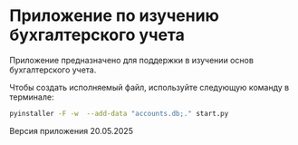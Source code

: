 # Приложение по изучению бухгалтерского учета

Приложение предназначено для поддержки в изучении основ бухгалтерского учета.

Чтобы создать исполняемый файл, используйте следующую команду в терминале:

```bash
pyinstaller -F -w  --add-data "accounts.db;." start.py
```

Версия приложения 20.05.2025

